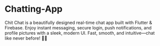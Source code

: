 # Chatting-App
Chit Chat is  a beautifully designed real-time chat app built with Flutter &amp; Firebase. Enjoy instant messaging, secure login, push notifications, and profile pictures with a sleek, modern UI. Fast, smooth, and intuitive—chat like never before! 🚀💬
